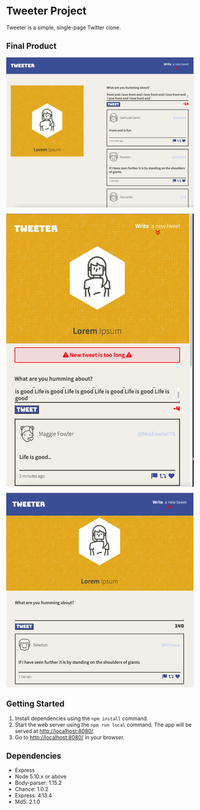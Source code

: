 # Tweeter Project

Tweeter is a simple, single-page Twitter clone.

## Final Product

!["Screenshot of Tweeter's showing recently posted tweets and new tweet form in desktop layout"](https://github.com/zMollaz/tweeter/blob/master/docs/Desktop%20layout.png?raw=true)

![Screenshot of Tweeter's error pop-up in mobile layout](https://github.com/zMollaz/tweeter/blob/master/docs/Mobile%20layout.png?raw=true)

![Screenshot of Tweeter's layout in tablet view](https://github.com/zMollaz/tweeter/blob/master/docs/Tablet%20layout.png?raw=true)


## Getting Started

1. Install dependencies using the `npm install` command.
2. Start the web server using the `npm run local` command. 
   The app  will be served at <http://localhost:8080/>.
3. Go to <http://localhost:8080/> in your browser.

## Dependencies

- Express
- Node 5.10.x or above
- Body-parser: 1.15.2
- Chance: 1.0.2
- Express: 4.13.4
- Md5: 2.1.0